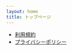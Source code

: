 ```yaml
---
layout: home
title: トップページ
---
```


- [利用規約](/legal-pages/terms/)
- [プライバシーポリシー](/legal-pages/privacy/)
